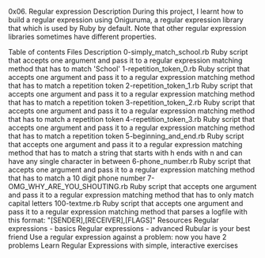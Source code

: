 0x06. Regular expression
Description
During this project, I learnt how to build a regular expression using Oniguruma, a regular expression library that which is used by Ruby by default. Note that other regular expression libraries sometimes have different properties.

Table of contents
Files	Description
0-simply_match_school.rb	Ruby script that accepts one argument and pass it to a regular expression matching method that has to match 'School'
1-repetition_token_0.rb	Ruby script that accepts one argument and pass it to a regular expression matching method that has to match a repetition token
2-repetition_token_1.rb	Ruby script that accepts one argument and pass it to a regular expression matching method that has to match a repetition token
3-repetition_token_2.rb	Ruby script that accepts one argument and pass it to a regular expression matching method that has to match a repetition token
4-repetition_token_3.rb	Ruby script that accepts one argument and pass it to a regular expression matching method that has to match a repetition token
5-beginning_and_end.rb	Ruby script that accepts one argument and pass it to a regular expression matching method that has to match a string that starts with h ends with n and can have any single character in between
6-phone_number.rb	Ruby script that accepts one argument and pass it to a regular expression matching method that has to match a 10 digit phone number
7-OMG_WHY_ARE_YOU_SHOUTING.rb	Ruby script that accepts one argument and pass it to a regular expression matching method that has to only match capital letters
100-textme.rb	Ruby script that accepts one argument and pass it to a regular expression matching method that parses a logfile with this format: "[SENDER],[RECEIVER],[FLAGS]"
Resources
Regular expressions - basics
Regular expressions - advanced
Rubular is your best friend
Use a regular expression against a problem: now you have 2 problems
Learn Regular Expressions with simple, interactive exercises
